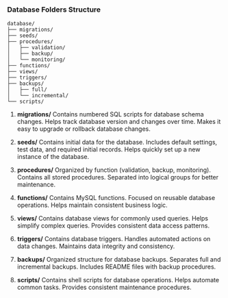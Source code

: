 ### Database Folders Structure

```
database/
├── migrations/
├── seeds/
├── procedures/
│   ├── validation/
│   ├── backup/
│   └── monitoring/
├── functions/
├── views/
├── triggers/
├── backups/
│   ├── full/
│   └── incremental/
└── scripts/
```

1. **migrations/** Contains numbered SQL scripts for database schema changes.
Helps track database version and changes over time.
Makes it easy to upgrade or rollback database changes.

2. **seeds/** Contains initial data for the database.
Includes default settings, test data, and required initial records.
Helps quickly set up a new instance of the database.

3. **procedures/** Organized by function (validation, backup, monitoring).
Contains all stored procedures.
Separated into logical groups for better maintenance.

4. **functions/** Contains MySQL functions.
Focused on reusable database operations.
Helps maintain consistent business logic.

5. **views/** Contains database views for commonly used queries.
Helps simplify complex queries.
Provides consistent data access patterns.

6. **triggers/** Contains database triggers.
Handles automated actions on data changes.
Maintains data integrity and consistency.

7. **backups/** Organized structure for database backups.
Separates full and incremental backups.
Includes README files with backup procedures.

8. **scripts/** Contains shell scripts for database operations.
Helps automate common tasks.
Provides consistent maintenance procedures.
